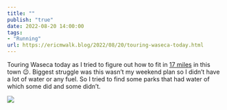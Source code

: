 ```yaml
---
title: ""
publish: "true"
date: 2022-08-20 14:00:00
tags:
- "Running"
url: https://ericmwalk.blog/2022/08/20/touring-waseca-today.html
---
```

Touring Waseca today as I tried to figure out how to fit in [17 miles](http://www.strava.com/activities/7670279218) in this town 😉. Biggest struggle was this wasn’t my weekend plan so I didn’t have a lot of water or any fuel. So I tried to find some parks that had water of which some did and some didn’t.

![](https://ericmwalk.blog/uploads/2022/cf051e2e5e.jpg)